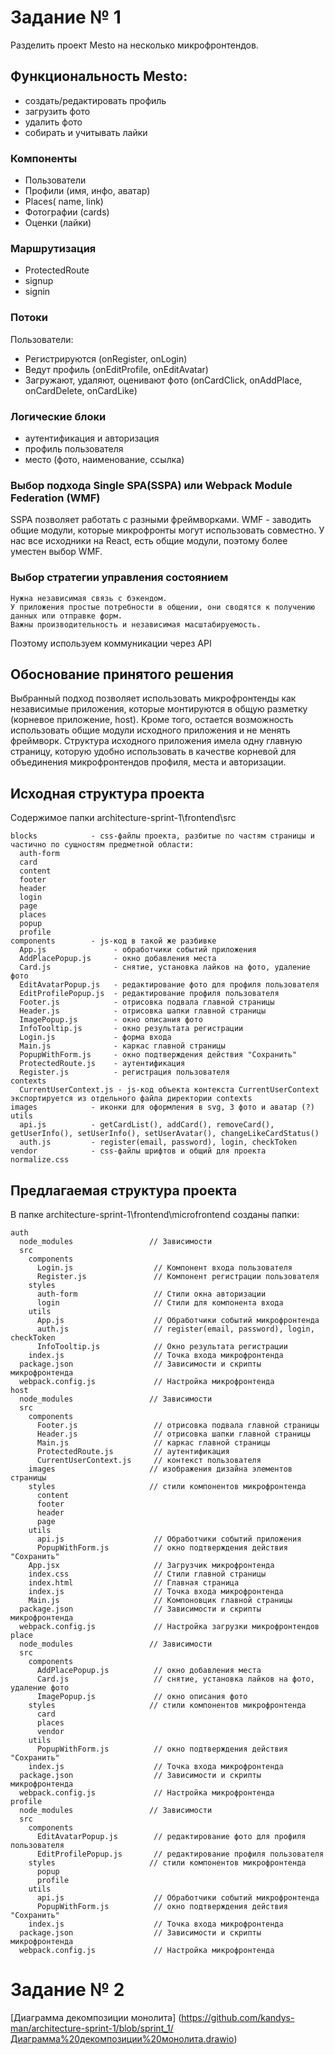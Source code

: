 # Задание № 1

Разделить проект Mesto на несколько микрофронтендов. 

## Функциональность Mesto:

- создать/редактировать профиль
- загрузить фото
- удалить фото
- собирать и учитывать лайки

### Компоненты

- Пользователи
- Профили (имя, инфо, аватар)
- Places( name, link)
- Фотографии (cards)
- Оценки (лайки)

### Маршрутизация

- ProtectedRoute
- signup
- signin

### Потоки 

Пользователи:

- Регистрируются (onRegister, onLogin)
- Ведут профиль (onEditProfile, onEditAvatar)
- Загружают, удаляют, оценивают фото (onCardClick, onAddPlace, onCardDelete, onCardLike)

### Логические блоки

 - аутентификация и авторизация
 - профиль пользователя
 - место (фото, наименование, ссылка)

### Выбор подхода Single SPA(SSPA) или Webpack Module Federation (WMF)

SSPA позволяет работать с разными фреймворками. 
WMF - заводить общие модули, которые микрофронты могут использовать совместно.
У нас все исходники на React, есть общие модули, поэтому более уместен выбор WMF.

### Выбор стратегии управления состоянием

	Нужна независимая связь с бэкендом.
	У приложения простые потребности в общении, они сводятся к получению данных или отправке форм.
	Важны производительность и независимая масштабируемость.

Поэтому используем коммуникации через API

## Обоснование принятого решения

Выбранный подход позволяет использовать микрофронтенды как независимые приложения, которые монтируются в общую разметку (корневое приложение, host).
Кроме того, остается возможность использовать общие модули исходного приложения и не менять фреймворк.
Структура исходного приложения имела одну главную страницу, которую удобно использовать в качестве корневой для объединения 
микрофронтендов профиля, места и авторизации.

## Исходная структура проекта

Содержимое папки architecture-sprint-1\frontend\src
```
blocks            - css-файлы проекта, разбитые по частям страницы и частично по сущностям предметной области:
  auth-form
  card
  content
  footer
  header
  login
  page
  places
  popup
  profile
components        - js-код в такой же разбивке
  App.js               - обработчики событий приложения
  AddPlacePopup.js     - окно добавления места
  Card.js              - снятие, установка лайков на фото, удаление фото
  EditAvatarPopup.js   - редактирование фото для профиля пользователя
  EditProfilePopup.js  - редактирование профиля пользователя
  Footer.js            - отрисовка подвала главной страницы
  Header.js            - отрисовка шапки главной страницы 
  ImagePopup.js        - окно описания фото
  InfoTooltip.js       - окно результата регистрации
  Login.js             - форма входа
  Main.js              - каркас главной страницы
  PopupWithForm.js     - окно подтверждения действия "Сохранить"
  ProtectedRoute.js    - аутентификация
  Register.js          - регистрация пользователя
contexts
  CurrentUserContext.js - js-код объекта контекста CurrentUserContext экспортируется из отдельного файла директории contexts
images            - иконки для оформления в svg, 3 фото и аватар (?)
utils
  api.js          - getCardList(), addCard(), removeCard(), getUserInfo(), setUserInfo(), setUserAvatar(), changeLikeCardStatus()
  auth.js         - register(email, password), login, checkToken
vendor            - css-файлы шрифтов и общий для проекта normalize.css
```
## Предлагаемая структура проекта 

В папке architecture-sprint-1\frontend\microfrontend созданы папки:
```
auth
  node_modules                 // Зависимости
  src
    components
      Login.js                  // Компонент входа пользователя
      Register.js               // Компонент регистрации пользователя
    styles
      auth-form                 // Стили окна авторизации
      login                     // Стили для компонента входа
    utils
      App.js                    // Обработчики событий микрофронтенда
      auth.js                   // register(email, password), login, checkToken
      InfoTooltip.js            // Окно результата регистрации
    index.js                    // Точка входа микрофронтенда
  package.json                  // Зависимости и скрипты микрофронтенда
  webpack.config.js             // Настройка микрофронтенда
host
  node_modules                 // Зависимости
  src
    components
      Footer.js                 // отрисовка подвала главной страницы
      Header.js                 // отрисовка шапки главной страницы 
      Main.js                   // каркас главной страницы
      ProtectedRoute.js         // аутентификация
      CurrentUserContext.js     // контекст пользователя
    images                     // изображения дизайна элементов страницы
    styles                     // стили компонентов микрофронтенда
      content
      footer 
      header 
      page
    utils
      api.js                    // Обработчики событий приложения
      PopupWithForm.js          // окно подтверждения действия "Сохранить"
    App.jsx                     // Загрузчик микрофронтенда
    index.css                   // Стили главной страницы
    index.html                  // Главная страница
    index.js                    // Точка входа микрофронтенда
    Main.js                     // Компоновцик главной страницы
  package.json                  // Зависимости и скрипты микрофронтенда
  webpack.config.js             // Настройка загрузки микрофронтендов
place
  node_modules                 // Зависимости
  src
    components
      AddPlacePopup.js          // окно добавления места
      Card.js                   // снятие, установка лайков на фото, удаление фото
      ImagePopup.js             // окно описания фото
    styles                     // стили компонентов микрофронтенда
      card
      places
      vendor
    utils
      PopupWithForm.js          // окно подтверждения действия "Сохранить"
    index.js                    // Точка входа микрофронтенда
  package.json                  // Зависимости и скрипты микрофронтенда
  webpack.config.js             // Настройка микрофронтенда
profile
  node_modules                 // Зависимости
  src
    components
      EditAvatarPopup.js        // редактирование фото для профиля пользователя
      EditProfilePopup.js       // редактирование профиля пользователя
    styles                     // стили компонентов микрофронтенда
      popup
      profile
    utils
      api.js                    // Обработчики событий микрофронтенда
      PopupWithForm.js          // окно подтверждения действия "Сохранить"
    index.js                    // Точка входа микрофронтенда
  package.json                  // Зависимости и скрипты микрофронтенда
  webpack.config.js             // Настройка микрофронтенда
```
# Задание № 2

[Диаграмма декомпозиции монолита] (https://github.com/kandys-man/architecture-sprint-1/blob/sprint_1/Диаграмма%20декомпозиции%20монолита.drawio)
